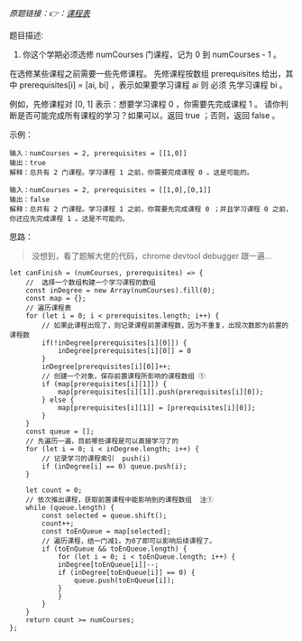 *原题链接：👉：[课程表](https://leetcode-cn.com/problems/course-schedule/description/)*

题目描述:

1. 你这个学期必须选修 numCourses 门课程，记为 0 到 numCourses - 1 。

在选修某些课程之前需要一些先修课程。 先修课程按数组 prerequisites 给出，其中 prerequisites[i] = [ai, bi] ，表示如果要学习课程 ai 则 必须 先学习课程  bi 。

例如，先修课程对 [0, 1] 表示：想要学习课程 0 ，你需要先完成课程 1 。
请你判断是否可能完成所有课程的学习？如果可以，返回 true ；否则，返回 false 。

示例：
```
输入：numCourses = 2, prerequisites = [[1,0]]
输出：true
解释：总共有 2 门课程。学习课程 1 之前，你需要完成课程 0 。这是可能的。
```

```
输入：numCourses = 2, prerequisites = [[1,0],[0,1]]
输出：false
解释：总共有 2 门课程。学习课程 1 之前，你需要先完成​课程 0 ；并且学习课程 0 之前，你还应先完成课程 1 。这是不可能的。
```

思路：

> 没想到，看了题解大佬的代码，chrome devtool debugger 跟一遍...

```
let canFinish = (numCourses, prerequisites) => {
    //  选择一个数组构建一个学习课程的数组
    const inDegree = new Array(numCourses).fill(0);
    const map = {}; 
    // 遍历课程表
    for (let i = 0; i < prerequisites.length; i++) {
        // 如果此课程出现了，则记录课程前置课程数，因为不重复，出现次数即为前置的课程数
        if(!inDegree[prerequisites[i][0]]) {
            inDegree[prerequisites[i][0]] = 0
        }
        inDegree[prerequisites[i][0]]++;
        // 创建一个对象，保存前置课程所影响的课程数组 ①
        if (map[prerequisites[i][1]]) {
            map[prerequisites[i][1]].push(prerequisites[i][0]);
        } else {                     
            map[prerequisites[i][1]] = [prerequisites[i][0]];
        }
    }
    const queue = [];
    // 先遍历一遍，目前哪些课程是可以直接学习了的
    for (let i = 0; i < inDegree.length; i++) {
        // 记录学习的课程索引  push(i)
        if (inDegree[i] == 0) queue.push(i);
    }

    let count = 0;
    // 依次推出课程，获取前置课程中能影响到的课程数组  注①
    while (queue.length) {
        const selected = queue.shift();
        count++;   
        const toEnQueue = map[selected];
        // 遍历课程，结一门减1，为0了即可以影响后续课程了。
        if (toEnQueue && toEnQueue.length) { 
            for (let i = 0; i < toEnQueue.length; i++) {
            inDegree[toEnQueue[i]]--;            
            if (inDegree[toEnQueue[i]] == 0) {   
                queue.push(toEnQueue[i]);
            }
            }
        }
    }
    return count >= numCourses;
};
```